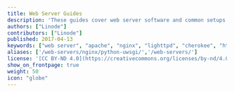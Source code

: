 ```yaml
---
title: Web Server Guides
description: 'These guides cover web server software and common setups such as the LAMP and LEMP stacks.'
authors: ["Linode"]
contributors: ["Linode"]
published: 2017-04-13
keywords: ["web server", "apache", "nginx", "lighttpd", "cherokee", "http server"]
aliases: ['/web-servers/nginx/python-uwsgi/','/web-servers/']
license: '[CC BY-ND 4.0](https://creativecommons.org/licenses/by-nd/4.0)'
show_on_frontpage: true
weight: 50
icon: "globe"
---
```

